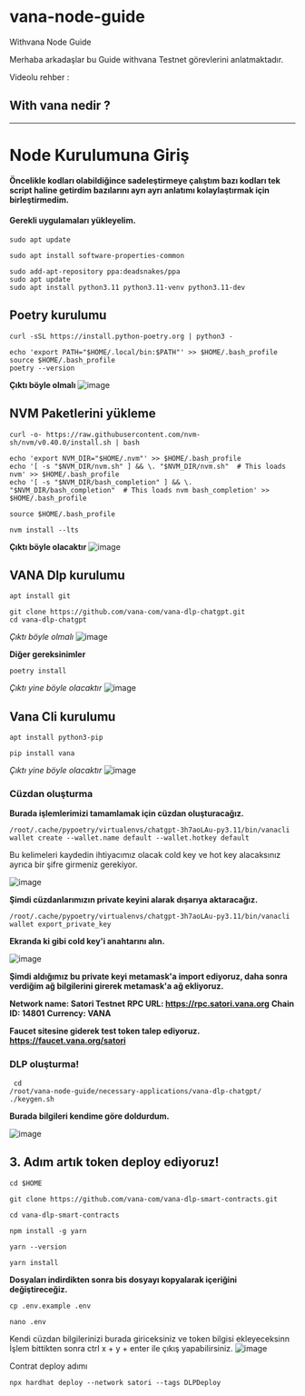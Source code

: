 # vana-node-guide
Withvana Node Guide

Merhaba arkadaşlar bu Guide withvana Testnet görevlerini anlatmaktadır. 

Videolu rehber : 


## With vana nedir ?


------------------------------------------------------------------------------





# Node Kurulumuna Giriş

**Öncelikle kodları olabildiğince sadeleştirmeye çalıştım bazı kodları tek script haline getirdim bazılarını ayrı ayrı anlatımı kolaylaştırmak için birleştirmedim.**

#### Gerekli uygulamaları yükleyelim.

~~~
sudo apt update

sudo apt install software-properties-common

sudo add-apt-repository ppa:deadsnakes/ppa
sudo apt update
sudo apt install python3.11 python3.11-venv python3.11-dev
~~~


## Poetry kurulumu 
~~~
curl -sSL https://install.python-poetry.org | python3 -

echo 'export PATH="$HOME/.local/bin:$PATH"' >> $HOME/.bash_profile
source $HOME/.bash_profile
poetry --version

~~~

**Çıktı böyle olmalı**
![image](https://github.com/user-attachments/assets/6d5ca1e6-c1cc-46e3-9464-1a1ba62c2dd9)


## NVM Paketlerini yükleme 

~~~
curl -o- https://raw.githubusercontent.com/nvm-sh/nvm/v0.40.0/install.sh | bash

echo 'export NVM_DIR="$HOME/.nvm"' >> $HOME/.bash_profile
echo '[ -s "$NVM_DIR/nvm.sh" ] && \. "$NVM_DIR/nvm.sh"  # This loads nvm' >> $HOME/.bash_profile
echo '[ -s "$NVM_DIR/bash_completion" ] && \. "$NVM_DIR/bash_completion"  # This loads nvm bash_completion' >> $HOME/.bash_profile

source $HOME/.bash_profile

nvm install --lts
~~~

**Çıktı böyle olacaktır**
![image](https://github.com/user-attachments/assets/51222fba-8f52-49ae-bd1f-0e2b703859e4)

## VANA Dlp kurulumu

~~~
apt install git

git clone https://github.com/vana-com/vana-dlp-chatgpt.git
cd vana-dlp-chatgpt
~~~

*Çıktı böyle olmalı*
![image](https://github.com/user-attachments/assets/b7476f12-9737-413e-adb9-b1f09cf14537)

**Diğer gereksinimler**

~~~
poetry install

~~~

*Çıktı yine böyle olacaktır*
![image](https://github.com/user-attachments/assets/745c3991-1dcb-442d-a199-195114b75722)


## Vana Cli kurulumu
~~~
apt install python3-pip

pip install vana
~~~

*Çıktı yine böyle olacaktır*
![image](https://github.com/user-attachments/assets/71c95763-d542-4f96-9fbc-c8fd514422ff)


### Cüzdan oluşturma

**Burada işlemlerimizi tamamlamak için cüzdan oluşturacağız.**


<code>/root/.cache/pypoetry/virtualenvs/chatgpt-3h7aoLAu-py3.11/bin/vanacli wallet create --wallet.name default --wallet.hotkey default</code>

Bu kelimeleri kaydedin ihtiyacımız olacak cold key ve hot key alacaksınız ayrıca bir şifre girmeniz gerekiyor.

![image](https://github.com/user-attachments/assets/e3170628-8c1d-4ac0-9e1e-77366ec7262e)

**Şimdi cüzdanlarımızın private keyini alarak dışarıya aktaracağız.**

<code>/root/.cache/pypoetry/virtualenvs/chatgpt-3h7aoLAu-py3.11/bin/vanacli wallet export_private_key</code>

**Ekranda ki gibi cold key'i anahtarını alın.**

![image](https://github.com/user-attachments/assets/45f22c1b-bdd8-41c1-935f-a1ca4ef00518)

**Şimdi aldığımız bu private keyi metamask'a import ediyoruz, daha sonra verdiğim ağ bilgilerini girerek metamask'a ağ ekliyoruz.**

**Network name: Satori Testnet**
**RPC URL: https://rpc.satori.vana.org**
**Chain ID: 14801**
**Currency: VANA**

**Faucet sitesine giderek test token talep ediyoruz. https://faucet.vana.org/satori**

### DLP oluşturma!

<code> cd /root/vana-node-guide/necessary-applications/vana-dlp-chatgpt/
./keygen.sh </code>

**Burada bilgileri kendime göre doldurdum.**

![image](https://github.com/user-attachments/assets/630a4dd8-4628-4685-b04d-e5e02f209c3d)

## 3. Adım artık token deploy ediyoruz!

```
cd $HOME

git clone https://github.com/vana-com/vana-dlp-smart-contracts.git

cd vana-dlp-smart-contracts

npm install -g yarn

yarn --version

yarn install
```

**Dosyaları indirdikten sonra bis dosyayı kopyalarak içeriğini değiştireceğiz.**


```
cp .env.example .env

nano .env
```

Kendi cüzdan bilgilerinizi burada giriceksiniz ve token bilgisi ekleyeceksinn İşlem bittikten sonra ctrl x + y + enter ile çıkış yapabilirsiniz.
![image](https://github.com/user-attachments/assets/48c5279e-8328-46c7-86aa-c2e6c483f031)

Contrat deploy adımı 
```
npx hardhat deploy --network satori --tags DLPDeploy
```



